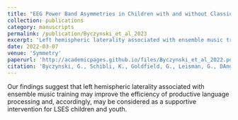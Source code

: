 ```yaml
---
title: "EEG Power Band Asymmetries in Children with and without Classical Ensemble Music Training"
collection: publications
category: manuscripts
permalink: /publication/Byczynski_et_al_2023
excerpt: 'Left hemispheric laterality associated with ensemble music training may improve the efficiency of productive language processing.'
date: 2022-03-07
venue: 'Symmetry'
paperurl: 'http://academicpages.github.io/files/Byczynski_et_al_2022.pdf'
citation: 'Byczynski, G., Schibli, K., Goldfield, G., Leisman, G., DAngiulli, A. (2022). &quot;EEG Power Band Asymmetries in Children with and without Classical Ensemble Music Training.&quot; <i>Symmetry</i>. 14(3).'
---
```


Our findings suggest that left hemispheric laterality associated with ensemble music training may improve the efficiency of productive language processing and, accordingly, may be considered as a supportive intervention for LSES children and youth.

